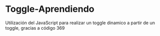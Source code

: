 # Toggle-Aprendiendo
Utilización del JavaScript para realizar un toggle dinamico a partir de un toggle, gracias a código 369

